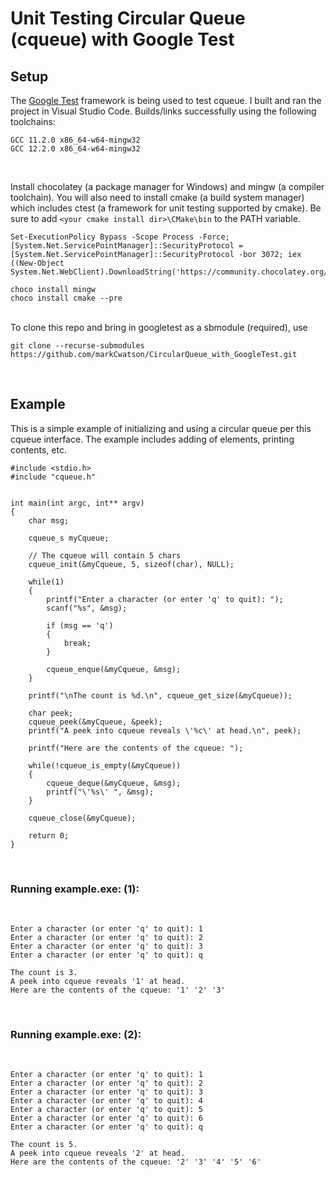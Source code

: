 <h1>Unit Testing Circular Queue (cqueue) with Google Test</h1>

<h2>Setup</h2>
The <a href="https://github.com/google/googletest">Google Test</a> framework is being used to test cqueue. I built and ran the project in Visual Studio Code. Builds/links successfully using the following toolchains:

<br>

```
GCC 11.2.0 x86_64-w64-mingw32
GCC 12.2.0 x86_64-w64-mingw32
```

<br>

Install chocolatey (a package manager for Windows) and mingw (a compiler toolchain). You will also need to install cmake (a build system manager) which includes ctest (a framework for unit testing supported by cmake). Be sure to add `<your cmake install dir>\CMake\bin` to the PATH variable.

```
Set-ExecutionPolicy Bypass -Scope Process -Force; [System.Net.ServicePointManager]::SecurityProtocol = [System.Net.ServicePointManager]::SecurityProtocol -bor 3072; iex ((New-Object System.Net.WebClient).DownloadString('https://community.chocolatey.org/install.ps1'))

choco install mingw
choco install cmake --pre
```

<br>
To clone this repo and bring in googletest as a sbmodule (required), use

```
git clone --recurse-submodules https://github.com/markCwatson/CircularQueue_with_GoogleTest.git
```

<br>

<h2>Example</h2>
This is a simple example of initializing and using a circular queue per this cqueue interface. The example includes adding of elements, printing contents, etc.

<br>

```
#include <stdio.h>
#include "cqueue.h"


int main(int argc, int** argv)
{
    char msg;

    cqueue_s myCqueue;

    // The cqueue will contain 5 chars
    cqueue_init(&myCqueue, 5, sizeof(char), NULL);

    while(1)
    {
        printf("Enter a character (or enter 'q' to quit): ");
        scanf("%s", &msg);

        if (msg == 'q')
        {
            break;
        }

        cqueue_enque(&myCqueue, &msg);
    }

    printf("\nThe count is %d.\n", cqueue_get_size(&myCqueue));

    char peek;
    cqueue_peek(&myCqueue, &peek);
    printf("A peek into cqueue reveals \'%c\' at head.\n", peek);

    printf("Here are the contents of the cqueue: ");

    while(!cqueue_is_empty(&myCqueue))
    {
        cqueue_deque(&myCqueue, &msg);
        printf("\'%s\' ", &msg);
    }

    cqueue_close(&myCqueue);

    return 0;
}
```

<br>

<h3>Running example.exe: (1):</h3>

<br>

```
Enter a character (or enter 'q' to quit): 1
Enter a character (or enter 'q' to quit): 2
Enter a character (or enter 'q' to quit): 3
Enter a character (or enter 'q' to quit): q

The count is 3.
A peek into cqueue reveals '1' at head.
Here are the contents of the cqueue: '1' '2' '3'
```

<br>

<h3>Running example.exe: (2):</h3>

<br>

```
Enter a character (or enter 'q' to quit): 1
Enter a character (or enter 'q' to quit): 2
Enter a character (or enter 'q' to quit): 3
Enter a character (or enter 'q' to quit): 4
Enter a character (or enter 'q' to quit): 5
Enter a character (or enter 'q' to quit): 6
Enter a character (or enter 'q' to quit): q

The count is 5.
A peek into cqueue reveals '2' at head.
Here are the contents of the cqueue: '2' '3' '4' '5' '6'
```
